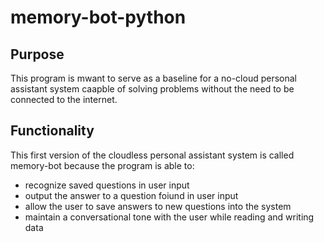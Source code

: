 # memory-bot-python

## Purpose
This program is mwant to serve as a baseline for a no-cloud personal assistant system caapble of solving problems without the need to be connected to the internet.  

## Functionality
This first version of the cloudless personal assistant system is called memory-bot because the program is able to:

- recognize saved questions in user input
- output the answer to a question foiund in user input
- allow the user to save answers to new questions into the system
- maintain a conversational tone with the user while reading and writing data


